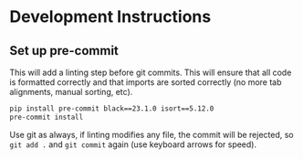 # Development Instructions

## Set up pre-commit

This will add a linting step before git commits. This will ensure that all code is formatted correctly and that imports are sorted correctly (no more tab alignments, manual sorting, etc).
```bash
pip install pre-commit black==23.1.0 isort==5.12.0
pre-commit install
```
Use git as always, if linting modifies any file, the commit will be rejected, so `git add .` and `git commit` again (use keyboard arrows for speed).
